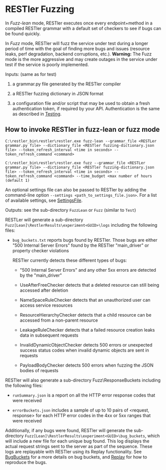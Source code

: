 # RESTler Fuzzing

In *Fuzz-lean* mode, RESTler executes once every endpoint+method in a compiled RESTler grammar with a default set of checkers to see if bugs can be found quickly.

In *Fuzz* mode, RESTler will fuzz the service under test during a longer period of time with the goal of finding more bugs and issues (resource leaks, perf degradation, backend corruptions, etc.). **Warning:** The Fuzz mode is the more aggressive and may create outages in the service under test if the service is poorly implemented.

Inputs: (same as for test)

1. a grammar.py file generated by the RESTler compiler

2. a RESTler fuzzing dictionary in JSON format

3. a configuration file and/or script that may be used to obtain a fresh authentication token, if required by your API.   Authentication is the same as described in [Testing](Testing.md).


## How to invoke RESTler in fuzz-lean or fuzz mode

```C:\restler_bin\restler\restler.exe fuzz-lean --grammar_file <RESTLer grammar.py file> --dictionary_file <RESTler fuzzing-dictionary.json file> --token_refresh_interval <time in seconds> --token_refresh_command <command>```

```C:\restler_bin\restler\restler.exe fuzz --grammar_file <RESTLer grammar.py file> --dictionary_file <RESTler fuzzing-dictionary.json file> --token_refresh_interval <time in seconds> --token_refresh_command <command> --time_budget <max number of hours (default 1)```

An optional settings file can also be passed to RESTler by adding the command-line option `--settings <path_to_settings_file.json>`.
For a list of available settings, see [SettingsFile](SettingsFile.md).

Outputs: see the sub-directory `FuzzLean` or `Fuzz` (similar to `Test`)

RESTLer will generate a sub-directory `Fuzz[Lean]\RestlerResults\experiment<GUID>\logs` including the following files:

- `bug_buckets.txt` reports bugs found by RESTler. Those bugs are either "500 Internal Server Errors" found by the RESTler "main_driver" or property checker violations

    RESTler currently detects these different types of bugs:

    - "500 Internal Server Errors" and any other 5xx errors are detected by the "main_driver"

    - UseAfterFreeChecker detects that a deleted resource can still being accessed after deletion

    - NameSpaceRuleChecker detects that an unauthorized user can access service resources

    - ResourceHierarchyChecker detects that a child resource can be accessed from a non-parent resource

    - LeakageRuleChecker detects that a failed resource creation leaks data in subsequent requests

    - InvalidDynamicObjectChecker detects 500 errors or unexpected success status codes when invalid dynamic objects are sent in requests

    - PayloadBodyChecker detects 500 errors when fuzzing the JSON bodies of requests

RESTler will also generate a sub-directory Fuzz\ResponseBuckets including the following files:

- `runSummary.json` is a report on all the HTTP error response codes that were received

- `errorBuckets.json` includes a sample of up to 10 pairs of <request, response> for each HTTP error codes in the 4xx or 5xx ranges that were received

Additionally, if any bugs were found, RESTler will generate the sub-directory `Fuzz[Lean]\RestlerResults\experiment<GUID>\bug_buckets`,
which will include a new file for each unique bug found.
This log displays the actual request strings sent to the server as part of the sequence.
These logs are replayable with RESTler using its Replay functionality.
See [BugBuckets](BugBuckets.md) for a more details on bug buckets, and [Replay](Replay.md) for how to reproduce the bugs.